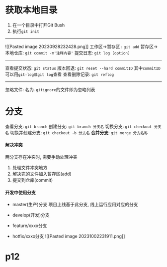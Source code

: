 # 获取本地目录
1. 在一个目录中打开Git Bush
2. 执行`git init`
---

![[Pasted image 20230928232428.png]]
工作区->暂存区 : `git add` 
暂存区->本地仓库: `git commit -m'注释内容'`
提交日志: `git log [option]`

---
查看提交状态: `git status`
版本回退: `git reset --hard commitID` 
				其中`commitID`可以用`git-log或git log`查看
查看删除记录: `git reflog`

---
忽略文件: 名为`.gitignore`的文件即为忽略列表

# 分支
查看分支:  `git branch`
创建分支:  `git branch 分支名`
切换分支:   `git checkout 分支名`
切换并创建分支:  `git checkout -b 分支名`
**合并分支**:  `git merge 分支名称`

#### 解决冲突
两分支存在冲突时, 需要手动处理冲突
1. 处理文件冲突地方
2. 解决完的文件加入暂存区(add)
3. 提交到仓库(commit)

#### 开发中使用分支
- master(生产)分支
	项目上线基于此分支, 线上运行应用对应的分支
- develop(开发)分支
	
- feature/xxxx分支
- hotfix/xxxx分支
![[Pasted image 20231002231911.png]]

# p12